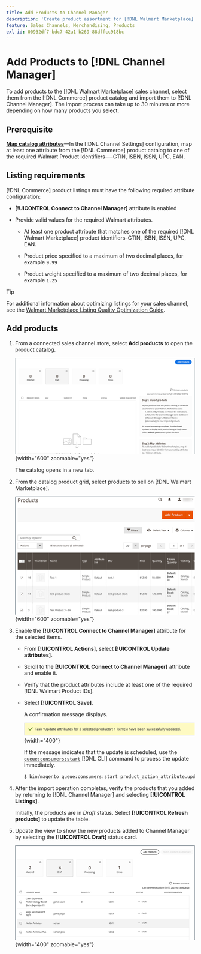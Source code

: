 ```yaml
---
title: Add Products to Channel Manager
description: 'Create product assortment for [!DNL Walmart Marketplace] sales by adding products from the catalog to the sales channel configured in Channel Manager.'
feature: Sales Channels, Merchandising, Products
exl-id: 00932df7-bdc7-42a1-b269-88dffcc918bc
---
```


# Add Products to [!DNL Channel Manager]

To add products to the [!DNL Walmart Marketplace] sales channel, select them from the [!DNL Commerce] product catalog and import them to [!DNL Channel Manager].
The import process can take up to 30 minutes or more depending on how many products you select.

## Prerequisite

**[Map catalog attributes](map-catalog-attributes.md)**—In the [!DNL Channel Settings] configuration, map at least one attribute from the [!DNL Commerce] product catalog to one of the required Walmart Product Identifiers—–GTIN, ISBN, ISSN, UPC, EAN.

## Listing requirements

[!DNL Commerce] product listings must have the following required attribute configuration:

- **[!UICONTROL Connect to Channel Manager]** attribute is enabled

- Provide valid values for the required Walmart attributes.

  - At least one product attribute that matches one of the required [!DNL Walmart Marketplace] product identifiers–GTIN, ISBN, ISSN, UPC, EAN.

  - Product price specified to a maximum of two decimal places, for example `9.99`

  - Product weight specified to a maximum of two decimal places, for example `1.25`

>[!TIP]
>
>For additional information about optimizing listings for your sales channel, see the [Walmart Marketplace Listing Quality Optimization Guide](https://marketplace.walmart.com/wp-content/uploads/2020/09/WMP_listing_quality_optimization_guide.pdf).

## Add products

1. From a connected sales channel store, select **Add products** to open the product catalog.

   ![Add products to sales channel store](assets/add-initial-products-to-connected-channel.png){width="600" zoomable="yes"}

   The catalog opens in a new tab.

1. From the catalog product grid, select products to sell on [!DNL Walmart Marketplace].

   ![Send products to the sales channel store](assets/select-products-from-catalog.png){width="600" zoomable="yes"}

1. Enable the **[!UICONTROL Connect to Channel Manager]** attribute for the selected items.

   - From **[!UICONTROL Actions]**, select **[!UICONTROL Update attributes]**.

   - Scroll to the **[!UICONTROL Connect to Channel Manager]** attribute and enable it.

   - Verify that the product attributes include at least one of the required [!DNL Walmart Product IDs].

   - Select **[!UICONTROL Save]**.

     A confirmation message displays.

     ![Product import from catalog to sales channel confirmation message](assets/product-import-from-catalog-confirmation.png){width="400"}

     If the message indicates that the update is scheduled, use the [`queue:consumers:start`](https://experienceleague.adobe.com/docs/commerce-operations/configuration-guide/cli/start-message-queues.html) [!DNL CLI] command to process the update immediately.

     ```bash
     $ bin/magento queue:consumers:start product_action_attribute.update
     ```

1. After the import operation completes, verify the products that you added by returning to [!DNL Channel Manager] and selecting **[!UICONTROL Listings]**.

   Initially, the products are in *Draft* status. Select **[!UICONTROL Refresh products]** to update the table.

1. Update the view to show the new products added to Channel Manager by selecting the **[!UICONTROL Draft]** status card.

   ![Products imported to connected sales channel](assets/products-in-marketplace-sales-channel.png){width="400" zoomable="yes"}


